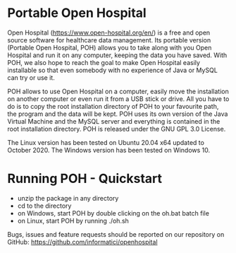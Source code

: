 # Portable Open Hospital

Open Hospital (https://www.open-hospital.org/en/) is a free and open source
software for healthcare data management. Its portable version (Portable Open
Hospital, POH) allows you to take along with you Open Hospital and run it on
any computer, keeping the data you have saved. With POH, we also hope to
reach the goal to make Open Hospital easily installable so that even somebody
with no experience of Java or MySQL can try or use it.

POH allows to use Open Hospital on a computer, easily move the installation on
another computer or even run it from a USB stick or drive.  All you have to do
is to copy the root installation directory of POH to your favourite path, the
program and the data will be kept.  POH uses its own version of the Java Virtual
Machine and the MySQL server and everything is contained in the root
installation directory.  POH is released under the GNU GPL 3.0 License.

The Linux version has been tested on Ubuntu 20.04 x64 updated to October 2020.
The Windows version has been tested on Windows 10. 

# Running POH - Quickstart

- unzip the package in any directory
- cd to the directory
- on Windows, start POH by double clicking on the oh.bat batch file
- on Linux, start POH by running ./oh.sh

Bugs, issues and feature requests should be reported on
our repository on GitHub: https://github.com/informatici/openhospital
